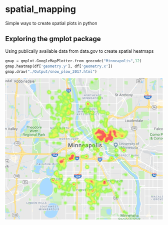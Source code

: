 # spatial_mapping
Simple ways to create spatial plots in python

## Exploring the gmplot package
Using publically available data from data.gov to create spatial heatmaps

```python
gmap = gmplot.GoogleMapPlotter.from_geocode("Minneapolis",12)
gmap.heatmap(df['geometry.y'], df['geometry.x'])
gmap.draw("./Output/snow_plow_2017.html")
```

![Minneapolis Snow Plow 2017 data](https://github.com/shubhstiws/spatial_mapping/blob/master/Minneapolis_Snow_plow_2017.PNG)
